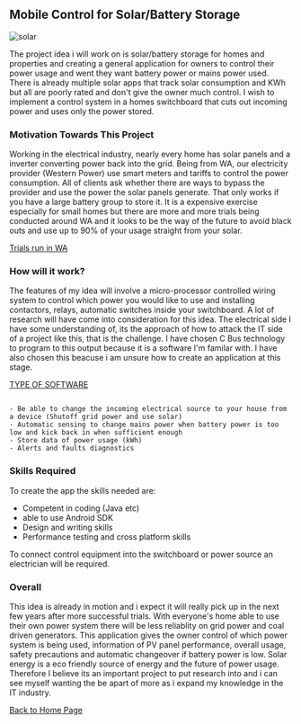 ## Mobile Control for Solar/Battery Storage

![solar](https://user-images.githubusercontent.com/48243224/54472570-28ea7080-4805-11e9-96b2-b402f7b9bd82.jpg)

The project idea i will work on is solar/battery storage for homes and properties and creating a general application for owners to control their power usage and went they want battery power or mains power used. There is already multiple solar apps that track solar consumption and KWh but all are poorly rated and don't give the owner much control. I wish to implement a control system in a homes switchboard that cuts out incoming power and uses only the power stored. 

### Motivation Towards This Project

Working in the electrical industry, nearly every home has solar panels and a inverter converting power back into the grid. Being from WA, our electricity provider (Western Power) use smart meters and tariffs to control the power consumption. All of clients ask whether there are ways to bypass the provider and use the power the solar panels generate. That only works if you have a  large battery group to store it. It is a expensive exercise especially for small homes but there are more and more trials being conducted around WA and it looks to be the way of the future to avoid black outs and use up to 90% of your usage straight from your solar.

[Trials run in WA](https://westernpower.com.au/energy-solutions/projects-and-trials/stand-alone-power-systems-trial/)

### How will it work?

The features of my idea will involve a micro-processor controlled wiring system to control which power you would like to use and installing contactors, relays, automatic switches inside your switchboard. A lot of research will have come into consideration for this idea. The electrical side I have some understanding of, its the approach of how to attack the IT side of a project like this, that is the challenge. I have chosen C Bus technology to program to this output because it is a software I'm familar with. I have also chosen this beacuse i am unsure how to create an application at this stage. 

[TYPE OF SOFTWARE](https://www.clipsal.com/Trade/Products/Integrated-Systems/C-Bus-Control-and-Management-System/C-Bus-Software)


``` The main functions i would want this idea to achieve is:

- Be able to change the incoming electrical source to your house from a device (Shutoff grid power and use solar)
- Automatic sensing to change mains power when battery power is too low and kick back in when sufficient enough
- Store data of power usage (kWh)
- Alerts and faults diagnostics

```

### Skills Required
To create the app the skills needed are:
- Competent in coding (Java etc)
- able to use Android SDK
- Design and writing skills
- Performance testing and cross platform skills

To connect control equipment into the switchboard or power source an electrician will be required.

### Overall
This idea is already in motion and i expect it will really pick up in the next few years after more successful trials. With everyone's home able to use their own power system there will be less reliablity on grid power and coal driven generators. This application gives the owner control of which power system is being used, information of PV panel performance, overall usage, safety precautions and automatic changeover if battery power is low. Solar energy is a eco friendly source of energy and the future of power usage. Therefore I believe its an important project to put research into and i can see myself wanting the be apart of more as i expand my knowledge in the IT industry.

[Back to Home Page](https://lightfoot610.github.io/MyProfile/)
